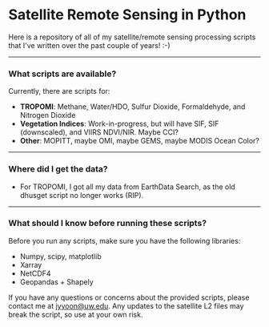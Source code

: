 # Satellite Remote Sensing in Python

Here is a repository of all of my satellite/remote sensing processing scripts that I've written over the past couple of years! :-)

---

### What scripts are available?
Currently, there are scripts for:

- **TROPOMI**: Methane, Water/HDO, Sulfur Dioxide, Formaldehyde, and Nitrogen Dioxide
- **Vegetation Indices**: Work-in-progress, but will have SIF, SIF (downscaled), and VIIRS NDVI/NIR. Maybe CCI?
- **Other**: MOPITT, maybe OMI, maybe GEMS, maybe MODIS Ocean Color? 

---


### Where did I get the data?

- For TROPOMI, I got all my data from EarthData Search, as the old dhusget script no longer works (RIP).

---

### What should I know before running these scripts?
Before you run any scripts, make sure you have the following libraries:

- Numpy, scipy, matplotlib
- Xarray
- NetCDF4
- Geopandas + Shapely

If you have any questions or concerns about the provided scripts, please contact me at jyyoon@uw.edu. Any updates to the satellite L2 files may break the script, so use at your own risk. 
